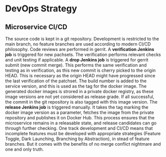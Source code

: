 # DevOps Strategy

## Microservice CI/CD
The source code is kept in a git repository. Development is restricted to the main branch, no feature branches are used according to modern CI/CD philosophy.
Code reviews are performed in gerrit.
A **verification Jenkins job** is triggered for new pachsets. The verification performs relevant checks and unit testing if applicable.
A **drop Jenkins job** is triggered for gerrit submit (new commit merge). This performs the same verification and testing as in verification, as this new commit is
cherry picked to the origin HEAD. This is necessary as the origin HEAD might have progressed since the last verification of the patchset. The build number is added
to the service version, and this is used as the tag for the docker image. The generated docker images is strored in a private docker registry, as these image versions
are not yet considered as release grade. If all successful, the commit in the git repository is also tagged with this image version.
The **release Jenkins job** is triggered manually. It takes the tag marking the docker image version as a parameter, fetches the image from the private repository
and publishes it on Docker Hub.
This process ensures that the microservice remains in a releasable state, and release candidates can go through further checking.
One track development and CI/CD means that incomplete features must be developed with appropriate strategies (Feature Toggle, Dark Launching, Branching by Abstraction),
in stead of feature branches. But it comes with the benefits of no merge conflict nightmare and one and only truth.
